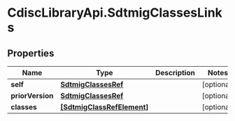 # CdiscLibraryApi.SdtmigClassesLinks

## Properties

Name | Type | Description | Notes
------------ | ------------- | ------------- | -------------
**self** | [**SdtmigClassesRef**](SdtmigClassesRef.md) |  | [optional] 
**priorVersion** | [**SdtmigClassesRef**](SdtmigClassesRef.md) |  | [optional] 
**classes** | [**[SdtmigClassRefElement]**](SdtmigClassRefElement.md) |  | [optional] 


